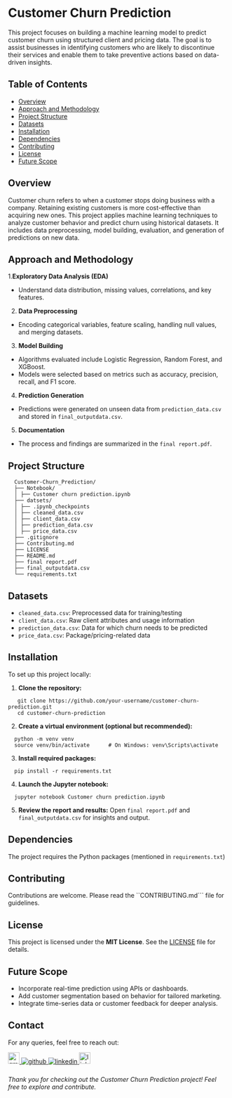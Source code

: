 
# Customer Churn Prediction 

This project focuses on building a machine learning model to predict customer churn using structured client and pricing data. The goal is to assist businesses in identifying customers who are likely to discontinue their services and enable them to take preventive actions based on data-driven insights.

## Table of Contents

- [Overview](#Overview)
- [Approach and Methodology](#Approach-and-Methodology)
- [Project Structure](#project-structure)
- [Datasets](#datasets)
- [Installation](#installation)
- [Dependencies](#Dependencies)
- [Contributing](#contributing)
- [License](#license)
- [Future Scope](#future-scope)


## Overview

Customer churn refers to when a customer stops doing business with a company. Retaining existing customers is more cost-effective than acquiring new ones. This project applies machine learning techniques to analyze customer behavior and predict churn using historical datasets. It includes data preprocessing, model building, evaluation, and generation of predictions on new data.

## Approach and Methodology
1.**Exploratory Data Analysis (EDA)**
  - Understand data distribution, missing values, correlations, and key features.
2. **Data Preprocessing**
  - Encoding categorical variables, feature scaling, handling null values, and merging datasets.
3. **Model Building**
  - Algorithms evaluated include Logistic Regression, Random Forest, and XGBoost.
  - Models were selected based on metrics such as accuracy, precision, recall, and F1 score.
4. **Prediction Generation**
  - Predictions were generated on unseen data from ```prediction_data.csv``` and stored in ```final_outputdata.csv```.
5. **Documentation**
  - The process and findings are summarized in the ```final report.pdf```.

## Project Structure
```
  Customer-Churn_Prediction/
  ├── Notebook/
  │ ├── Customer churn prediction.ipynb 
  ├── datsets/
  │ ├── .ipynb_checkpoints
  │ ├── cleaned_data.csv
  │ ├── client_data.csv
  │ ├── prediction_data.csv
  │ ├── price_data.csv
  ├── .gitignore
  ├── Contributing.md
  ├── LICENSE
  ├── README.md
  ├── final report.pdf     
  ├── final_outputdata.csv  
  └── requirements.txt
```

## Datasets
- `cleaned_data.csv`: Preprocessed data for training/testing
- `client_data.csv`: Raw client attributes and usage information
- `prediction_data.csv`: Data for which churn needs to be predicted
- `price_data.csv`: Package/pricing-related data

## Installation
To set up this project locally:

1. **Clone the repository:**
```
   git clone https://github.com/your-username/customer-churn-prediction.git
   cd customer-churn-prediction
```
2. **Create a virtual environment (optional but recommended):**
```
  python -m venv venv
  source venv/bin/activate      # On Windows: venv\Scripts\activate
```
3. **Install required packages:**
```
  pip install -r requirements.txt
```
4. **Launch the Jupyter notebook:**
```
  jupyter notebook Customer churn prediction.ipynb
```
5. **Review the report and results:**
Open ```final report.pdf``` and ```final_outputdata.csv``` for insights and output.

## Dependencies
The project requires the Python packages (mentioned in `requirements.txt`)

## Contributing
Contributions are welcome. Please read the ``CONTRIBUTING.md``` file for guidelines.

## License
This project is licensed under the **MIT License**. See the [LICENSE](LICENSE) file for details.

## Future Scope
- Incorporate real-time prediction using APIs or dashboards.
- Add customer segmentation based on behavior for tailored marketing.
- Integrate time-series data or customer feedback for deeper analysis.

## Contact
For any queries, feel free to reach out:

<a href="mailto:kruthiktrgowda24@gmail.com" target="_blank">
  <img src="https://img.shields.io/static/v1?message=Gmail&logo=gmail&label=&color=D14836&logoColor=white&labelColor=&style=for-the-badge" height="26" alt="gmail logo"  />
</a>

<a href="https://github.com/KRUTHIKTR" target="_blank">
<img src=https://img.shields.io/badge/github-%2324292e.svg?&style=for-the-badge&logo=github&logoColor=white alt=github style="margin-bottom: 5px;" />
</a>

<a href="https://linkedin.com/in/kruthiktr" target="_blank">
<img src=https://img.shields.io/badge/linkedin-%231E77B5.svg?&style=for-the-badge&logo=linkedin&logoColor=white alt=linkedin style="margin-bottom: 5px;" />
</a>

<a href="https://linktr.ee/kruthik_tr" target="_blank">
  <img src="https://img.shields.io/static/v1?message=Linktree&logo=linktree&label=&color=1de9b6&logoColor=white&labelColor=&style=for-the-badge" height="26" alt="linktree logo"  />
</a>


###### Thank you for checking out the Customer Churn Prediction project! Feel free to explore and contribute.
